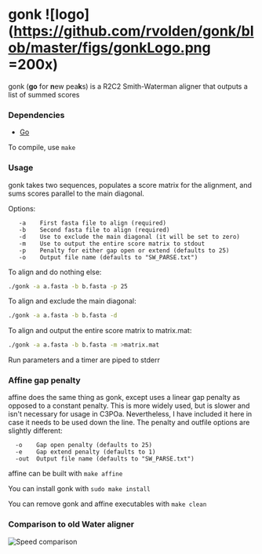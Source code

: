 # gonk ![logo](https://github.com/rvolden/gonk/blob/master/figs/gonkLogo.png =200x)
gonk (**go** for **n**ew pea**k**s) is a R2C2 Smith-Waterman aligner that outputs a list of summed scores

### Dependencies ###
- [Go](https://golang.org/dl/)

To compile, use `make`

### Usage ###
gonk takes two sequences, populates a score matrix for the alignment, and sums scores parallel to the main diagonal.

Options:
```
   -a    First fasta file to align (required)  
   -b    Second fasta file to align (required)  
   -d    Use to exclude the main diagonal (it will be set to zero)  
   -m    Use to output the entire score matrix to stdout  
   -p    Penalty for either gap open or extend (defaults to 25)  
   -o    Output file name (defaults to "SW_PARSE.txt")  
```

To align and do nothing else:
```bash
./gonk -a a.fasta -b b.fasta -p 25
```

To align and exclude the main diagonal:
```bash
./gonk -a a.fasta -b b.fasta -d
```

To align and output the entire score matrix to matrix.mat:
```bash
./gonk -a a.fasta -b b.fasta -m >matrix.mat
```

Run parameters and a timer are piped to stderr

### Affine gap penalty ###
affine does the same thing as gonk, except uses a linear gap penalty as opposed to a constant penalty. This is more widely used, but is slower and isn't necessary for usage in C3POa. Nevertheless, I have included it here in case it needs to be used down the line. The penalty and outfile options are slightly different:
```
  -o    Gap open penalty (defaults to 25)  
  -e    Gap extend penalty (defaults to 1)  
  -out  Output file name (defaults to "SW_PARSE.txt")  
```

affine can be built with `make affine`

You can install gonk with `sudo make install`

You can remove gonk and affine executables with `make clean`

### Comparison to old Water aligner ###
![Speed comparison](https://github.com/rvolden/gonk/blob/master/figs/alignTimeComp.png "Speed comparison")
